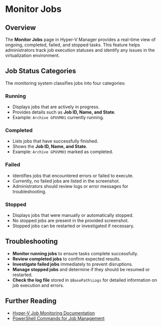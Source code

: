 # Monitor Jobs

## Overview
The **Monitor Jobs** page in Hyper-V Manager provides a real-time view of ongoing, completed, failed, and stopped tasks. This feature helps administrators track job execution statuses and identify any issues in the virtualization environment.

## Job Status Categories
The monitoring system classifies jobs into four categories:

### Running
- Displays jobs that are actively in progress.
- Provides details such as **Job ID, Name, and State**.
- Example: `Archive GPUVM01` currently running.

### Completed
- Lists jobs that have successfully finished.
- Shows the **Job ID, Name, and State**.
- Example: `Archive GPUVM03` marked as completed.

### Failed
- Identifies jobs that encountered errors or failed to execute.
- Currently, no failed jobs are listed in the screenshot.
- Administrators should review logs or error messages for troubleshooting.

### Stopped
- Displays jobs that were manually or automatically stopped.
- No stopped jobs are present in the provided screenshot.
- Stopped jobs can be restarted or investigated if necessary.

## Troubleshooting
- **Monitor running jobs** to ensure tasks complete successfully.
- **Review completed jobs** to confirm expected results.
- **Investigate failed jobs** immediately to prevent disruptions.
- **Manage stopped jobs** and determine if they should be resumed or restarted.
- **Check the log file** stored in `$BasePath\Logs` for detailed information on job execution and errors.

## Further Reading
- [Hyper-V Job Monitoring Documentation](https://docs.microsoft.com/en-us/virtualization/hyper-v/)
- [PowerShell Commands for Job Management](https://docs.microsoft.com/en-us/powershell/module/microsoft.powershell.management/get-job)
